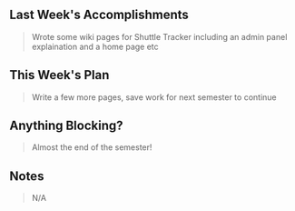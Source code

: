 ## Last Week's Accomplishments

> Wrote some wiki pages for Shuttle Tracker including an admin panel explaination and a home page etc

## This Week's Plan

> Write a few more pages, save work for next semester to continue

## Anything Blocking?

> Almost the end of the semester!

## Notes

> N/A